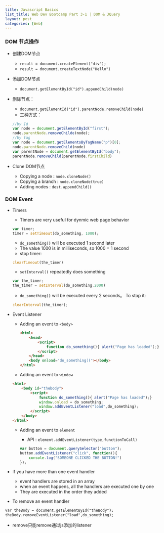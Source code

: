```yaml
---
title: Javascript Basics
list_title: Web Dev Bootcamp Part 3-1 | DOM & JQuery
layout: post
categories: [Web]
---
```


### DOM 节点操作

- 创建DOM节点
	- `result = document.createElement("div");`
	- `result = document.createTextNode("Hello")`

- 添加DOM节点
	- `document.getElementById("id").appendChild(node)` 

- 删除节点：
	- `document.getElementId("id").parentNode.removeChild(node)` 
	- 三种方式：

	```javascript
	//by Id
	var node = document.getElementById("first"); 
	node.parentNode.removeChilde(node);
	//by tag
	var node = document.getElementsByTagName("p")[0]; 
	node.parentNode.removeChild(node)
	var parentNode = document.getElementById("body"); 
	parentNode.removeChild(parentNode.firstChild)
	```
- Clone DOM节点
	- Copying a node : `node.cloneNode()`
	- Copying a branch : `node.cloneNode(true)`
	- Adding nodes : `dest.appendChild()`


### DOM Event


- Timers
	- Timers are very useful for dynmic web page behavior
	
	```javascript
	var timer;
	timer = setTimeout(do_something, 1000);
	```
	- `do_something()` will be executed 1 second later
	- The value 1000 is in milliseconds, so 1000 = 1 second
	- stop timer:

	```javascript
	clearTimeout(the_timer)
	```

	- `setInterval()` repeatedly does something

	```javascript
	var the_timer;
	the_timer = setInterval(do_something,2000)
	```

	- `do_something()` will be executed every 2 seconds。 To stop it:

	```javascript
	clearInterval(the_timer);
	```

- Event Listener
	- Adding an event to `<body>`
	
		```html
		<html>
			<head>
				<script>
					function do_something(){ alert("Page has loaded");}
				</script>
			</head>
			<body onload="do_something()"></body>
		</html>
		```
	
	- Adding an event to `window`

	```html
	<html>
		<body id="thebody">
			<script>
				function do_something(){ alert("Page has loaded");}
				window.onload = do_something;
				window.addEventListener("load",do_something);
			</script>
		</body>
	</html>
	```
	
	-  Adding an event to `element`
		- API : `element.addEventListener(type,functionToCall)`
	
		```javascript
		var button = document.querySelector("button");
		button.addEventListener("click", function(){
			console.log("SOMEONE CLICKED THE BUTTON!")
		});
		```
	
- If you have more than one event handler
	- event handlers are stored in an array
	- when an event happens, all the handlers are executed one by one 
	- They are executed in the order they added

- To remove an event handler

```html
var theBody = document.getElementById("theBody");
theBody.removeEventListener("load",do_something);
```

- remove只能remove通过js添加的listener


